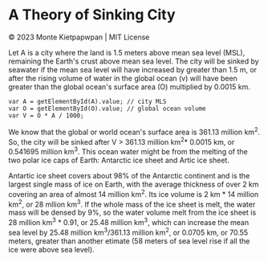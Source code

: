 # A Theory of Sinking City 
© 2023 Monte Kietpapwpan | MIT License

Let A is a city where the land is 1.5 meters above mean sea level (MSL), remaining the Earth's crust above mean sea level. The city will be sinked by seawater if the mean sea level will have increased by greater than 1.5 m, or after the rising volume of water in the global ocean (v) will have been greater than the global ocean's surface area (O) multiplied by 0.0015 km.

```
var A = getElementById(A).value; // city MLS
var O = getElementById(O).value; // global ocean volume
var V = O * A / 1000;
```


We know that the global or world ocean's surface area is 361.13 million km<sup>2</sup>. So, the city will be sinked after V > 361.13 million km<sup>2</sup>* 0.0015 km, or 0.541695 million km<sup>3</sup>. This ocean water might be from the melting of the two polar ice caps of Earth: Antarctic ice sheet and Artic ice sheet.

Antartic ice sheet covers about 98% of the Antarctic continent and is the largest single mass of ice on Earth, with the average thickness of over 2 km covering an area of almost 14 million km<sup>2</sup>. Its ice volume is 2 km * 14 million km<sup>2</sup>, or 28 mllion km<sup>3</sup>. If the whole mass of the ice sheet is melt, the water mass will be densed by 9%, so the water volume melt from the ice sheet is 28 million km<sup>3</sup> * 0.91, or 25.48 million km<sup>3</sup>, which can increase the mean sea level by 25.48 million km<sup>3</sup>/361.13 million km<sup>2</sup>, or 0.0705 km, or 70.55 meters, greater than another etimate (58 meters of sea level rise if all the ice were above sea level).    
  
